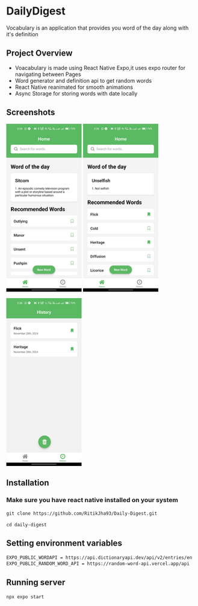 # DailyDigest

Vocabulary is an application that provides you word of the day along with it's definition

## Project Overview

- Voacabulary is made using React Native Expo,it uses expo router for navigating between Pages
- Word generator and definition api to get random words
- React Native reanimated for smooth animations
- Async Storage for storing words with date locally

## Screenshots

<img src="/assets/screenshots/home.jpeg" width="200" /> <img src="/assets/screenshots/home_with_saved.jpeg" width="200" />

<img src="/assets/screenshots/history.jpeg" width="200" />

## Installation

### Make sure you have react native installed on your system

```
git clone https://github.com/RitikJha93/Daily-Digest.git
```
```
cd daily-digest
```

## Setting environment variables
```
EXPO_PUBLIC_WORDAPI = https://api.dictionaryapi.dev/api/v2/entries/en
EXPO_PUBLIC_RANDOM_WORD_API = https://random-word-api.vercel.app/api
```

## Running server
```
npx expo start
```